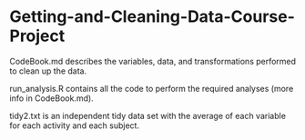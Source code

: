 # Getting-and-Cleaning-Data-Course-Project

CodeBook.md describes the variables, data, and transformations performed to clean up the data.

run_analysis.R contains all the code to perform the required analyses (more info in CodeBook.md).

tidy2.txt is an independent tidy data set with the average of each variable for each activity and each subject.

